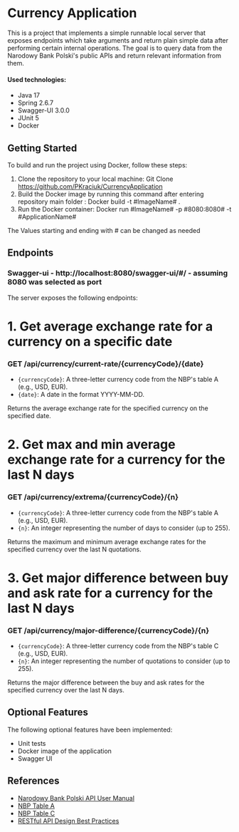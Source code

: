 # Currency Application

This is a  project that implements a simple runnable local server that exposes endpoints which take arguments and
return plain simple data after performing certain internal operations. 
The goal is to query data from the Narodowy Bank Polski's public APIs and return relevant information from them.
#### Used technologies:
* Java 17
* Spring 2.6.7
* Swagger-UI 3.0.0
* JUnit 5
* Docker

## Getting Started

To build and run the project using Docker, follow these steps:

1. Clone the repository to your local machine: Git Clone https://github.com/PKraciuk/CurrencyApplication
2. Build the Docker image by running this command after entering repository main folder : Docker build -t #ImageName# .
3. Run the Docker container: Docker run #ImageName# -p #8080:8080# -t #ApplicationName#

The Values starting and ending with # can be changed as needed

## Endpoints
### Swagger-ui - http://localhost:8080/swagger-ui/#/ - assuming 8080 was selected as port

The server exposes the following endpoints:

# 1. Get average exchange rate for a currency on a specific date
### GET /api/currency/current-rate/{currencyCode}/{date}
- `{currencyCode}`: A three-letter currency code from the NBP's table A (e.g., USD, EUR).
- `{date}`: A date in the format YYYY-MM-DD.

Returns the average exchange rate for the specified currency on the specified date.


# 2. Get max and min average exchange rate for a currency for the last N days
### GET /api/currency/extrema/{currencyCode}/{n}
- `{currencyCode}`: A three-letter currency code from the NBP's table A (e.g., USD, EUR).
- `{n}`: An integer representing the number of days to consider (up to 255).

Returns the maximum and minimum average exchange rates for the specified currency over the last N quotations.


# 3. Get major difference between buy and ask rate for a currency for the last N days
### GET /api/currency/major-difference/{currencyCode}/{n}

- `{currencyCode}`: A three-letter currency code from the NBP's table C (e.g., USD, EUR).
- `{n}`: An integer representing the number of quotations to consider (up to 255).

Returns the major difference between the buy and ask rates for the specified currency over the last N days.

## Optional Features

The following optional features have been implemented:

- Unit tests
- Docker image of the application
- Swagger UI 

## References

- [Narodowy Bank Polski API User Manual](http://api.nbp.pl/)
- [NBP Table A](https://nbp.pl/en/statistic-and-financial-reporting/rates/table-a/)
- [NBP Table C](https://nbp.pl/en/statistic-and-financial-reporting/rates/table-c/)
- [RESTful API Design Best Practices](https://learn.microsoft.com/en-us/azure/architecture/best-practices/api-design)